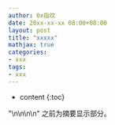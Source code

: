 ```yaml
---
author: 0x指纹
date: 20xx-xx-xx 08:00+08:00
layout: post
title: "xxxxx"
mathjax: true
categories:
- xxx
tags:
- xxx
---
```


* content
{:toc}

"\n\n\n\n" 之前为摘要显示部分。